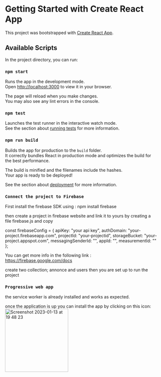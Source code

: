 # Getting Started with Create React App

This project was bootstrapped with [Create React App](https://github.com/facebook/create-react-app).

## Available Scripts

In the project directory, you can run:

### `npm start`

Runs the app in the development mode.\
Open [http://localhost:3000](http://localhost:3000) to view it in your browser.

The page will reload when you make changes.\
You may also see any lint errors in the console.

### `npm test`

Launches the test runner in the interactive watch mode.\
See the section about [running tests](https://facebook.github.io/create-react-app/docs/running-tests) for more information.

### `npm run build`

Builds the app for production to the `build` folder.\
It correctly bundles React in production mode and optimizes the build for the best performance.

The build is minified and the filenames include the hashes.\
Your app is ready to be deployed!

See the section about [deployment](https://facebook.github.io/create-react-app/docs/deployment) for more information.

### `Connect the project to Firebase`

First install the firebase SDK using : npm install firebase

then create a project in firebase website and link it to yours by creating a file firebase.js and copy

const firebaseConfig = {
apiKey: "your api key",
authDomain: "your-project.firebaseapp.com",
projectId: "your-projectid",
storageBucket: "your-project.appspot.com",
messagingSenderId: "",
appId: "",
measurementId: ""
};

You can get more info in the following link : https://firebase.google.com/docs

create two collection; annonce and users then you are set up to run the project

### `Progressive web app`

the service worker is already installed and works as expected.

once the application is up you can install the app by clicking on this icon:
<img width="208" alt="Screenshot 2023-01-13 at 19 48 23" src="https://user-images.githubusercontent.com/45787256/212396257-854c1a46-c034-4e97-ae28-554f5a4f9fa5.png">

